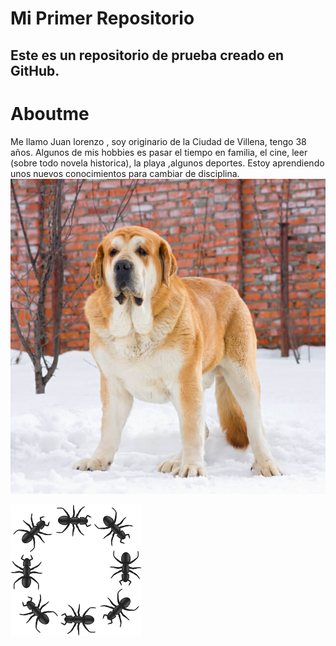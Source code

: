 # Mi Primer Repositorio
Este es un repositorio de prueba creado en GitHub.
---
# Aboutme
Me llamo Juan lorenzo , soy originario de la Ciudad de Villena, tengo 38 años.
Algunos de mis hobbies es pasar el tiempo en familia, el cine, leer (sobre todo novela historica), la playa ,algunos deportes.
Estoy aprendiendo unos nuevos conocimientos para cambiar de disciplina.
![Perro que quisiera](/img/mastin_espanol2.jpg "Posible mascota")


![Hormigas](/img/fo_hormigas_210.png "Hormigas")
